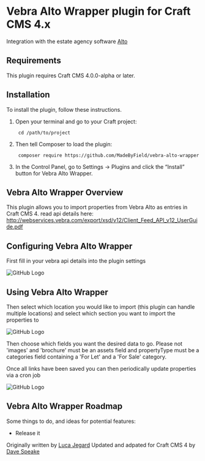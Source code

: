 # Vebra Alto Wrapper plugin for Craft CMS 4.x

Integration with the estate agency software [Alto](https://altosoftware.co.uk)

## Requirements

This plugin requires Craft CMS 4.0.0-alpha or later.

## Installation

To install the plugin, follow these instructions.

1. Open your terminal and go to your Craft project:

        cd /path/to/project

2. Then tell Composer to load the plugin:

        composer require https://github.com/MadeByField/vebra-alto-wrapper

3. In the Control Panel, go to Settings → Plugins and click the “Install” button for Vebra Alto Wrapper.

## Vebra Alto Wrapper Overview

This plugin allows you to import properties from Vebra Alto as entries in Craft CMS 4.
read api details here: http://webservices.vebra.com/export/xsd/v12/Client_Feed_API_v12_UserGuide.pdf

## Configuring Vebra Alto Wrapper

First fill in your vebra api details into the plugin settings

![GitHub Logo](/resources/img/step1.jpg)

## Using Vebra Alto Wrapper

Then select which location you would like to import (this plugin can handle multiple locations) and select which section you want to import the properties to

![GitHub Logo](/resources/img/step2.jpg)

Then choose which fields you want the desired data to go. Please not 'images' and 'brochure' must be an assets field and propertyType must be a categories field containing a 'For Let' and a 'For Sale' category.

Once all links have been saved you can then periodically update properties via a cron job

![GitHub Logo](/resources/img/step3.jpg)

## Vebra Alto Wrapper Roadmap

Some things to do, and ideas for potential features:

* Release it

Originally written by [Luca Jegard](https://github.com/Jegard)
Updated and adpated for Craft CMS 4 by [Dave Speake](https://github.com/MadeByField)